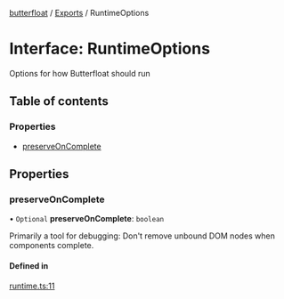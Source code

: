 [butterfloat](../README.md) / [Exports](../modules.md) / RuntimeOptions

# Interface: RuntimeOptions

Options for how Butterfloat should run

## Table of contents

### Properties

- [preserveOnComplete](RuntimeOptions.md#preserveoncomplete)

## Properties

### preserveOnComplete

• `Optional` **preserveOnComplete**: `boolean`

Primarily a tool for debugging: Don't remove unbound DOM nodes when components complete.

#### Defined in

[runtime.ts:11](https://github.com/WorldMaker/butterfloat/blob/75c28b8/runtime.ts#L11)
